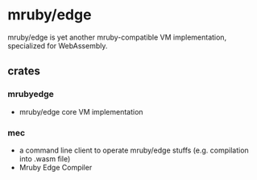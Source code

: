 # mruby/edge

mruby/edge is yet another mruby-compatible VM implementation, specialized for WebAssembly.

## crates

### mrubyedge

* mruby/edge core VM implementation

### mec

* a command line client to operate mruby/edge stuffs (e.g. compilation into .wasm file)
* Mruby Edge Compiler
